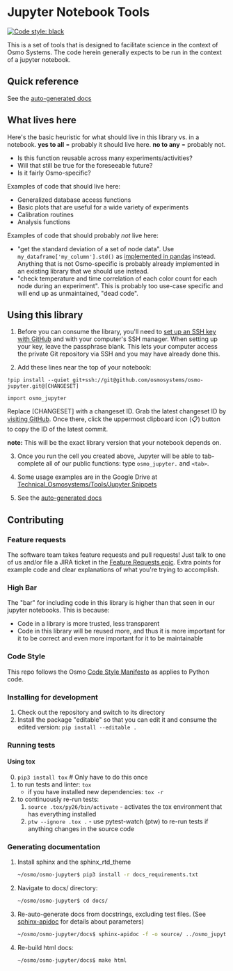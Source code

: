 # Jupyter Notebook Tools

[![Code style: black](https://img.shields.io/badge/code%20style-black-000000.svg)](https://github.com/python/black)

This is a set of tools that is designed to facilitate science in the context of Osmo Systems.
The code herein generally expects to be run in the context of a jupyter notebook.

## Quick reference
See the [auto-generated docs](https://osmosystems.github.io/osmo-jupyter/)

## What lives here

Here's the basic heuristic for what should live in this library vs. in a notebook. **yes to all** = probably it should live here. **no to any** = probably not.

* Is this function reusable across many experiments/activities?
* Will that still be true for the foreseeable future?
* Is it fairly Osmo-specific?


Examples of code that should live here:

* Generalized database access functions
* Basic plots that are useful for a wide variety of experiments
* Calibration routines
* Analysis functions

Examples of code that should probably *not* live here:

* "get the standard deviation of a set of node data". Use `my_dataframe['my_column'].std()` as [implemented in pandas](https://pandas.pydata.org/pandas-docs/stable/generated/pandas.Series.std.html) instead. Anything that is not Osmo-specific is probably already implemented in an existing library that we should use instead.
* "check temperature and time correlation of each color count for each node during an experiment". This is probably too use-case specific and will end up as unmaintained, "dead code".

## Using this library

1. Before you can consume the library, you'll need to [set up an SSH key with GitHub](https://help.github.com/articles/adding-a-new-ssh-key-to-your-github-account/) and with your computer's SSH manager. When setting up your key, leave the passphrase blank. This lets your computer access the private Git repository via SSH and you may have already done this.

2. Add these lines near the top of your notebook:

`!pip install --quiet git+ssh://git@github.com/osmosystems/osmo-jupyter.git@[CHANGESET]`

`import osmo_jupyter`

Replace [CHANGESET] with a changeset ID. Grab the latest changeset ID by [visiting GitHub](https://github.com/OsmoSystems/osmo-jupyter/commits/master). Once there, click the uppermost clipboard icon (📋) button to copy the ID of the latest commit.

**note:** This will be the exact library version that your notebook depends on.


3. Once you run the cell you created above, Jupyter will be able to tab-complete all of our public functions: type `osmo_jupyter.` and `<tab>`.

4. Some usage examples are in the Google Drive at [Technical_Osmosystems/Tools/Jupyter Snippets](https://drive.google.com/drive/folders/1A-Rlb-VYTwQ6Tl3sm12eR-cnmCHbj6UP)

5. See the [auto-generated docs](https://osmosystems.github.io/osmo-jupyter/)

## Contributing

### Feature requests

The software team takes feature requests and pull requests! Just talk to one of us and/or file a JIRA ticket in the [Feature Requests epic](https://osmobot.atlassian.net/browse/SOFT-306). Extra points for example code and clear explanations of what you're trying to accomplish.

### High Bar

The "bar" for including code in this library is higher than that seen in our jupyter notebooks. This is because:
* Code in a library is more trusted, less transparent
* Code in this library will be reused more, and thus it is more important for it to be correct and even more important for it to be maintainable

### Code Style

This repo follows the Osmo [Code Style Manifesto](https://docs.google.com/document/d/1W1Ipug8IACL4PfZAq5bQKlmfcJGmHGKNH95_FwJcjaI) as applies to Python code.


### Installing for development

1. Check out the repository and switch to its directory
2. Install the package "editable" so that you can edit it and consume the edited version: `pip install --editable .`


### Running tests

#### Using tox
0. `pip3 install tox`  # Only have to do this once
1. to run tests and linter: `tox`
    - if you have installed new dependencies: `tox -r`
1. to continuously re-run tests:
    1. `source .tox/py26/bin/activate` - activates the tox environment that has everything installed
    1. `ptw --ignore .tox .` - use pytest-watch (ptw) to re-run tests if anything changes in the source code


### Generating documentation

1. Install sphinx and the sphinx_rtd_theme

    ```bash
    ~/osmo/osmo-jupyter$ pip3 install -r docs_requirements.txt
    ```

1. Navigate to docs/ directory:

    ```bash
    ~/osmo/osmo-jupyter$ cd docs/
    ```

1. Re-auto-generate docs from docstrings, excluding test files. (See [sphinx-apidoc](http://www.sphinx-doc.org/en/1.4/man/sphinx-apidoc.html) for details about parameters)

    ```bash
    ~/osmo/osmo-jupyter/docs$ sphinx-apidoc -f -o source/ ../osmo_jupyter/ ../osmo_jupyter/*test.py ../osmo_jupyter/*/*test.py
    ```

1. Re-build html docs:

    ```bash
    ~/osmo/osmo-jupyter/docs$ make html
    ```


